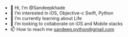 - 👋 Hi, I’m @Sandeepkhade
- 👀 I’m interested in iOS, Objective-c Swift, Python
- 🌱 I’m currently learning about Life
- 💞️ I’m looking to collaborate on iOS and Mobile stacks
- 📫 How to reach me sandeep.python@gmail.com

<!---
Sandeepkhade/Sandeepkhade is a ✨ special ✨ repository because its `README.md` (this file) appears on your GitHub profile.
You can click the Preview link to take a look at your changes.
--->
